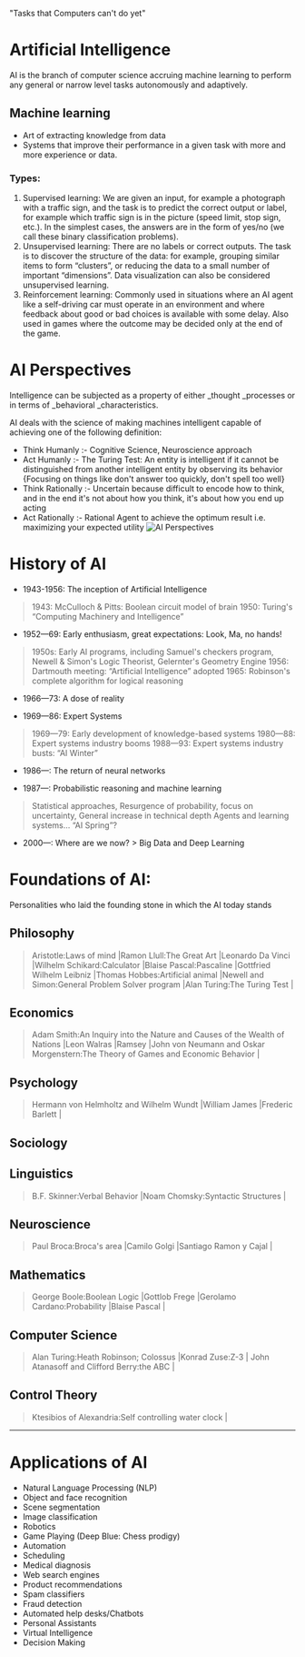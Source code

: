 "Tasks that Computers can't do yet"
# Artificial Intelligence
AI is the branch of computer science accruing machine learning to perform any general or narrow level tasks autonomously and adaptively.
## Machine learning 
* Art of extracting knowledge from data
* Systems that improve their performance in a given task with more and more experience or data.
### Types:
1. Supervised learning: We are given an input, for example a photograph with a traffic sign, and the task is to predict the correct output or label, for example which traffic sign is in the picture (speed limit, stop sign, etc.). In the simplest cases, the answers are in the form of yes/no (we call these binary classification problems).
2. Unsupervised learning: There are no labels or correct outputs. The task is to discover the structure of the data: for example, grouping similar items to form “clusters”, or reducing the data to a small number of important “dimensions”. Data visualization can also be considered unsupervised learning.
3. Reinforcement learning: Commonly used in situations where an AI agent like a self-driving car must operate in an environment and where feedback about good or bad choices is available with some delay. Also used in games where the outcome may be decided only at the end of the game.
# AI Perspectives
Intelligence can be subjected as a property of either _thought _processes or in terms of _behavioral _characteristics.

AI deals with the science of making machines intelligent capable of achieving one of the following definition:
* Think Humanly :- Cognitive Science, Neuroscience approach
* Act Humanly :- The Turing Test: An entity is intelligent if it cannot be distinguished from another intelligent entity by observing its behavior  {Focusing on things like don't answer too quickly, don't spell too well}
* Think Rationally :- Uncertain because difficult to encode how to think, and in the end it's not about how you think, it's about how you end up acting
* Act Rationally :- Rational Agent to achieve the optimum result i.e. maximizing your expected utility
![AI Perspectives](file:///C:/Users/HP/Downloads/AI.png)

# History of AI

* 1943-1956: The inception of Artificial Intelligence
> 1943: McCulloch & Pitts: Boolean circuit model of brain
> 1950: Turing's “Computing Machinery and Intelligence”

* 1952—69: Early enthusiasm, great expectations: Look, Ma, no hands!
> 1950s: Early AI programs, including Samuel's checkers program, Newell & Simon's Logic Theorist, Gelernter's Geometry Engine
> 1956: Dartmouth meeting: “Artificial Intelligence” adopted
> 1965: Robinson's complete algorithm for logical reasoning

* 1966—73: A dose of reality

* 1969—86: Expert Systems
> 1969—79: Early development of knowledge-based systems
> 1980—88: Expert systems industry booms
> 1988—93: Expert systems industry busts: “AI Winter”

* 1986—: The return of neural networks

* 1987—: Probabilistic reasoning and machine learning
> Statistical approaches, Resurgence of probability, focus on uncertainty, General increase in technical depth
Agents and learning systems… “AI Spring”?

* 2000—: Where are we now? > Big Data and Deep Learning

# Foundations of AI:
Personalities who laid the founding stone in which the AI today stands
## Philosophy
> Aristotle:Laws of mind |Ramon Llull:The Great Art |Leonardo Da Vinci |Wilhelm Schikard:Calculator |Blaise Pascal:Pascaline |Gottfried Wilhelm Leibniz |Thomas Hobbes:Artificial animal |Newell and Simon:General Problem Solver program |Alan Turing:The Turing Test |  
## Economics
> Adam Smith:An Inquiry into the Nature and Causes of the Wealth of Nations |Leon Walras |Ramsey |John von Neumann and Oskar Morgenstern:The Theory of Games and Economic Behavior |
## Psychology
> Hermann von Helmholtz and Wilhelm Wundt |William James |Frederic Barlett |
## Sociology
> 
## Linguistics
> B.F. Skinner:Verbal Behavior |Noam Chomsky:Syntactic Structures |
## Neuroscience
> Paul Broca:Broca's area |Camilo Golgi |Santiago Ramon y Cajal |
## Mathematics
> George Boole:Boolean Logic |Gottlob Frege |Gerolamo Cardano:Probability |Blaise Pascal |
## Computer Science
> Alan Turing:Heath Robinson; Colossus |Konrad Zuse:Z-3 | John Atanasoff and Clifford Berry:the ABC |
## Control Theory
> Ktesibios of Alexandria:Self controlling water clock |

***
# Applications of AI
* Natural Language Processing (NLP)
* Object and face recognition
* Scene segmentation
* Image classification
* Robotics
* Game Playing (Deep Blue: Chess prodigy)
* Automation
* Scheduling
* Medical diagnosis
* Web search engines
* Product recommendations
* Spam classifiers
* Fraud detection
* Automated help desks/Chatbots
* Personal Assistants
* Virtual Intelligence
* Decision Making
